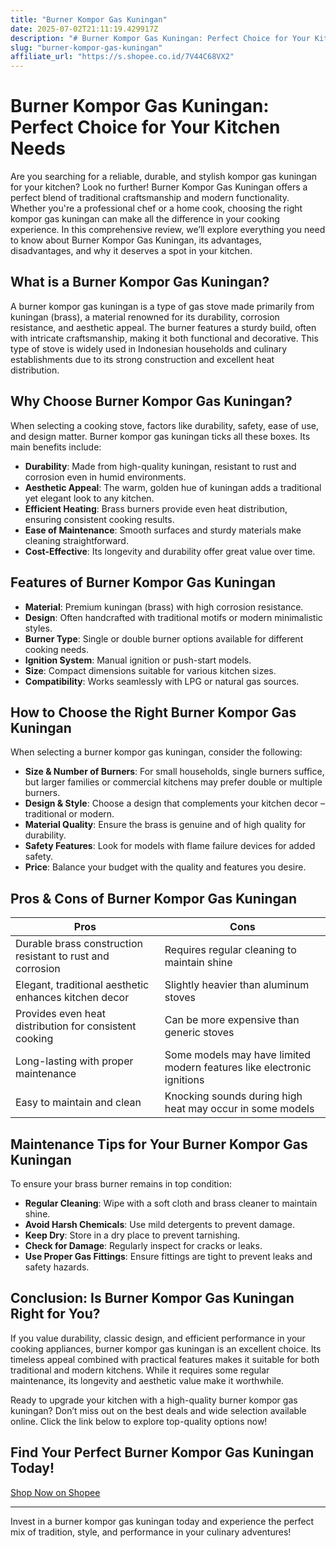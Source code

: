```yaml
---
title: "Burner Kompor Gas Kuningan"
date: 2025-07-02T21:11:19.429917Z
description: "# Burner Kompor Gas Kuningan: Perfect Choice for Your Kitchen Needs..."
slug: "burner-kompor-gas-kuningan"
affiliate_url: "https://s.shopee.co.id/7V44C68VX2"
---
```

# Burner Kompor Gas Kuningan: Perfect Choice for Your Kitchen Needs

Are you searching for a reliable, durable, and stylish kompor gas kuningan for your kitchen? Look no further! Burner Kompor Gas Kuningan offers a perfect blend of traditional craftsmanship and modern functionality. Whether you're a professional chef or a home cook, choosing the right kompor gas kuningan can make all the difference in your cooking experience. In this comprehensive review, we’ll explore everything you need to know about Burner Kompor Gas Kuningan, its advantages, disadvantages, and why it deserves a spot in your kitchen.

## What is a Burner Kompor Gas Kuningan?

A burner kompor gas kuningan is a type of gas stove made primarily from kuningan (brass), a material renowned for its durability, corrosion resistance, and aesthetic appeal. The burner features a sturdy build, often with intricate craftsmanship, making it both functional and decorative. This type of stove is widely used in Indonesian households and culinary establishments due to its strong construction and excellent heat distribution.

## Why Choose Burner Kompor Gas Kuningan?

When selecting a cooking stove, factors like durability, safety, ease of use, and design matter. Burner kompor gas kuningan ticks all these boxes. Its main benefits include:

- **Durability**: Made from high-quality kuningan, resistant to rust and corrosion even in humid environments.
- **Aesthetic Appeal**: The warm, golden hue of kuningan adds a traditional yet elegant look to any kitchen.
- **Efficient Heating**: Brass burners provide even heat distribution, ensuring consistent cooking results.
- **Ease of Maintenance**: Smooth surfaces and sturdy materials make cleaning straightforward.
- **Cost-Effective**: Its longevity and durability offer great value over time.

## Features of Burner Kompor Gas Kuningan

- **Material**: Premium kuningan (brass) with high corrosion resistance.
- **Design**: Often handcrafted with traditional motifs or modern minimalistic styles.
- **Burner Type**: Single or double burner options available for different cooking needs.
- **Ignition System**: Manual ignition or push-start models.
- **Size**: Compact dimensions suitable for various kitchen sizes.
- **Compatibility**: Works seamlessly with LPG or natural gas sources.

## How to Choose the Right Burner Kompor Gas Kuningan

When selecting a burner kompor gas kuningan, consider the following:

- **Size & Number of Burners**: For small households, single burners suffice, but larger families or commercial kitchens may prefer double or multiple burners.
- **Design & Style**: Choose a design that complements your kitchen decor – traditional or modern.
- **Material Quality**: Ensure the brass is genuine and of high quality for durability.
- **Safety Features**: Look for models with flame failure devices for added safety.
- **Price**: Balance your budget with the quality and features you desire.

## Pros & Cons of Burner Kompor Gas Kuningan

| **Pros** | **Cons** |
|------------|--------------|
| Durable brass construction resistant to rust and corrosion | Requires regular cleaning to maintain shine |
| Elegant, traditional aesthetic enhances kitchen decor | Slightly heavier than aluminum stoves |
| Provides even heat distribution for consistent cooking | Can be more expensive than generic stoves |
| Long-lasting with proper maintenance | Some models may have limited modern features like electronic ignitions |
| Easy to maintain and clean | Knocking sounds during high heat may occur in some models |

## Maintenance Tips for Your Burner Kompor Gas Kuningan

To ensure your brass burner remains in top condition:

- **Regular Cleaning**: Wipe with a soft cloth and brass cleaner to maintain shine.
- **Avoid Harsh Chemicals**: Use mild detergents to prevent damage.
- **Keep Dry**: Store in a dry place to prevent tarnishing.
- **Check for Damage**: Regularly inspect for cracks or leaks.
- **Use Proper Gas Fittings**: Ensure fittings are tight to prevent leaks and safety hazards.

## Conclusion: Is Burner Kompor Gas Kuningan Right for You?

If you value durability, classic design, and efficient performance in your cooking appliances, burner kompor gas kuningan is an excellent choice. Its timeless appeal combined with practical features makes it suitable for both traditional and modern kitchens. While it requires some regular maintenance, its longevity and aesthetic value make it worthwhile.

Ready to upgrade your kitchen with a high-quality burner kompor gas kuningan? Don’t miss out on the best deals and wide selection available online. Click the link below to explore top-quality options now!

## Find Your Perfect Burner Kompor Gas Kuningan Today!

[Shop Now on Shopee](https://s.shopee.co.id/7V44C68VX2)

---

Invest in a burner kompor gas kuningan today and experience the perfect mix of tradition, style, and performance in your culinary adventures!